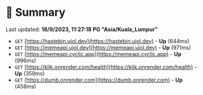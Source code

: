 # 📖 Summary
Last updated: **18/9/2023, 11:27:18 PG "Asia/Kuala_Lumpur"**

- `GET` [https://hastebin.ujol.dev](https://hastebin.ujol.dev) - **Up** (644ms)
- `GET` [https://memeapi.ujol.dev](https://memeapi.ujol.dev) - **Up** (971ms)
- `GET` [https://memeapi.cyclic.app](https://memeapi.cyclic.app) - **Up** (996ms)
- `GET` [https://klik.onrender.com/health](https://klik.onrender.com/health) - **Up** (359ms)
- `GET` [https://dumb.onrender.com](https://dumb.onrender.com) - **Up** (458ms)
